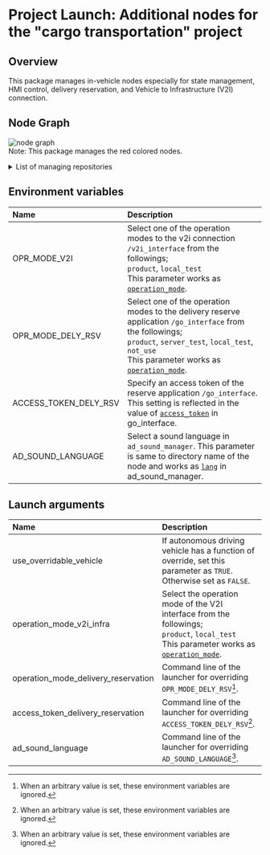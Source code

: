 # Project Launch: Additional nodes for the "cargo transportation" project

## Overview
This package manages in-vehicle nodes especially for state management, HMI control, delivery reservation, and Vehicle to Infrastructure (V2I) connection.

## Node Graph
![node graph](http://www.plantuml.com/plantuml/proxy?cache=no&src=https://raw.githubusercontent.com/eve-autonomy/proj_launch/main/docs/node_graph.pu)<br>
Note: This package manages the red colored nodes.
<details><summary>List of managing repositories</summary><div>

- Nodes
  - State management:
    - [/autoware_state_machine](https://github.com/eve-autonomy/autoware_state_machine)
  - HMI control:
    - Sound control:
      - [/ad_sound_manager](https://github.com/eve-autonomy/ad_sound_manager)
      - /sound_bgm[/audio_driver](https://github.com/eve-autonomy/audio_driver)
      - /sound_voice_alarm[/audio_driver](https://github.com/eve-autonomy/audio_driver)
    - Lamp control:
      - [/ad_status_lamp_manager](https://github.com/eve-autonomy/ad_status_lamp_manager)
      - [/delivery_reservation_lamp_manager](https://github.com/eve-autonomy/delivery_reservation_lamp_manager)
      - [/warning_lamp_manager](https://github.com/eve-autonomy/warning_lamp_manager)
    - Button control:
      - [/button_manager](https://github.com/eve-autonomy/button_manager)
      - [/engage_srv_converter](https://github.com/eve-autonomy/engage_srv_converter)
      - [/button_output_selector](https://github.com/eve-autonomy/button_output_selector)
  - Reserved-delivery connection:
    - [/go_interface](https://github.com/eve-autonomy/go_interface)
  - V2I connection:
    - [/v2i_interface](https://github.com/eve-autonomy/v2i_interface)
  - Shutdown process management:
    - [/shutdown_manager](https://github.com/eve-autonomy/shutdown_manager)
  - Cargo Loading management:
    - [/cargo_loading_service](https://github.com/eve-autonomy/cargo_loading_service)

- Message definition
  - State management:
    - [autoware_state_machine_msgs](https://github.com/eve-autonomy/autoware_state_machine_msgs)
  - HMI control:
    - Sound control:
      - [audio_driver_msgs](https://github.com/eve-autonomy/audio_driver_msgs)
  - Reserved-delivery connection:
    - [go_interface](https://github.com/eve-autonomy/go_interface)
  - Shutdown process management:
    - [shutdown_manager_msgs](https://github.com/eve-autonomy/shutdown_manager_msgs)

- Parameters
  - Reserved-delivery connection:
    - [go_interface_params.default](https://github.com/eve-autonomy/go_interface_params.default)
  - V2I connection:
    - [v2i_interface_params.default](https://github.com/eve-autonomy/v2i_interface_params.default)

- Dataset
  - HMI control:
    - Sound control:
      - [ad_sound.default](https://github.com/eve-autonomy/ad_sound.default)

</div></details>

## Environment variables

|Name|Description|
|:---|:----------|
|OPR_MODE_V2I|Select one of the operation modes to the v2i connection `/v2i_interface` from the followings; <br>  `product`, `local_test` <br> This parameter works as [`operation_mode`](https://github.com/eve-autonomy/v2i_interface#launch-arguments).|
|OPR_MODE_DELY_RSV|Select one of the operation modes to the delivery reserve application `/go_interface`  from the followings; <br>  `product`, `server_test`, `local_test`, `not_use` <br> This parameter works as [`operation_mode`](https://github.com/eve-autonomy/go_interface#launch-arguments).|
|ACCESS_TOKEN_DELY_RSV|Specify an access token of the reserve application `/go_interface`. This setting is reflected in the value of [`access_token`](https://github.com/eve-autonomy/go_interface#launch-arguments) in go_interface.|
|AD_SOUND_LANGUAGE|Select a sound language in `ad_sound_manager`. This parameter is same to directory name of the node and works as [`lang`](https://github.com/eve-autonomy/ad_sound_manager#launch-arguments) in ad_sound_manager.|

## Launch arguments

|Name|Description|
|:---|:----------|
|use_overridable_vehicle|If autonomous driving vehicle has a function of override, set this parameter as `TRUE`. Otherwise set as `FALSE`.|
|operation_mode_v2i_infra|Select the operation mode of the V2I interface from the followings; <br>`product`, `local_test` <br> This parameter works as [`operation_mode`](https://github.com/eve-autonomy/v2i_interface#launch-arguments).|
|operation_mode_delivery_reservation|Command line of the launcher for overriding `OPR_MODE_DELY_RSV`[^1].|
|access_token_delivery_reservation|Command line of the launcher for overriding `ACCESS_TOKEN_DELY_RSV`[^1].|
|ad_sound_language|Command line of the launcher for overriding `AD_SOUND_LANGUAGE`[^1].|

[^1]: When an arbitrary value is set, these environment variables are ignored.


